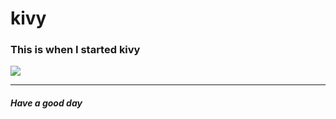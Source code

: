 # kivy
### This is when I started kivy

<img src="https://miro.medium.com/max/785/1*NfDLXFFLp79soRwo7nPifQ.png">

<hr>

<h5>Have a good day</h5>
